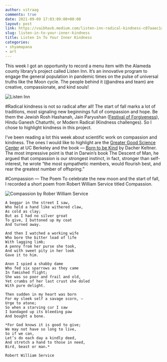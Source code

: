 ```yaml
---
author: vitraag
comments: true
date: 2021-09-09 17:03:09:00+00:00
layout: post
link: https://vaibhavb.medium.com/listen-inn-radical-kindness-c07aaec1a370
slug: listen-in-to-your-inner-kindness
title: Listen In To Your Inner Kindness
categories:
- shyamapana
- art
---
```

This week I got an opportunity to record a menu item with the Alameda county library’s project called Listen Inn. It’s an innovative program to engage the general population in pandemic times on the pulse of universal truths like the Moon cycle. The people behind it (@andrea and team) are creative, compassionate, and kind souls!

![Listen Inn](https://miro.medium.com/max/1078/1*EfAn3434lfDcNM_rlM78rA.png)

#Radical kindness is not so radical after all!
The start of fall marks a lot of traditions, most signaling new beginnings full of compassion and hope. Be them the Jewish Rosh Hashanah, Jain Paryushan ([Festival of Forgiveness](http://www.vitraag.com/2011/09/02/festival-of-forgiveness-2011/)), Hindu Ganesh Chaturthi, or Modern Radical (Kindness challenges). So I chose to highlight kindness in this project.

I’ve been reading a lot this week about scientific work on compassion and kindness. The ones I would like to highlight are the [Greater Good Science Center](https://greatergood.berkeley.edu/) at UC Berkeley and the book — [Born to be Kind](https://www.amazon.com/Born-to-Be-Good-Dacher-Keltner-audiobook) by Dacher Keltner. The most impressive point is that in Darwin’s book The Descent of Man, he argued that compassion is our strongest instinct, in fact, stronger than self-interest, he wrote “the most sympathetic members, would flourish best, and rear the greatest number of offspring.”

#Compassion — The Poem
To celebrate the new moon and the start of fall, I recorded a short poem from Robert William Service titled Compassion.

![Compassion by Rober William Service](https://miro.medium.com/max/700/1*VXHwFAXTU6gaGSdMOay5GA@2x.jpeg)
```Compassion
A beggar in the street I saw,
Who held a hand like withered claw,
As cold as clay;
But as I had no silver groat
To give, I buttoned up my coat
And turned away.

And then I watched a working wife
Who bore the bitter load of life
With lagging limb;
A penny from her purse she took,
And with sweet pity in her look
Gave it to him.

Anon I spied a shabby dame
Who fed six sparrows as they came
In famished flight;
She was so poor and frail and old,
Yet crumbs of her last crust she doled
With pure delight.

Then sudden in my heart was born
For my sleek self a savage scorn, —
Urge to atone;
So when a starving cur I saw
I bandaged up its bleeding paw
And bought a bone.

*For God knows it is good to give;
We may not have so long to live,
So if we can,
Let’s do each day a kindly deed,
And stretch a hand to those in need,
Bird, beast or man.*

Robert William Service
```